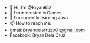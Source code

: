- 👋 Hi, I’m @Bryan652
- 👀 I’m interested in Games
- 🌱 I’m currently learning Java
- 📫 How to reach me:
- gmail: Bryandelacruz901@gmail.com
- Facebook: Bryan Dela Cruz
  

<!---
Bryan652/Bryan652 is a ✨ special ✨ repository because its `README.md` (this file) appears on your GitHub profile.
You can click the Preview link to take a look at your changes.
--->
